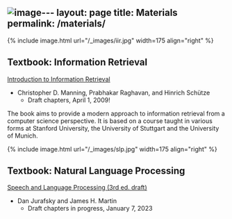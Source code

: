 ![image](https://github.com/rbouadjenek/SIT770-330/assets/7735263/4cc1ea1f-6084-41ca-8e4e-7d64169d0e00)---
layout: page
title: Materials
permalink: /materials/
---

{% include image.html url="/_images/iir.jpg" width=175 align="right" %}

## Textbook: Information Retrieval

[Introduction to Information Retrieval](https://nlp.stanford.edu/IR-book/information-retrieval-book.html)
- Christopher D. Manning, Prabhakar Raghavan, and Hinrich Schütze
   - Draft chapters, April 1, 2009!

The book aims to provide a modern approach to information retrieval from a computer science perspective. It is based on a course taught in various forms at Stanford University, the University of Stuttgart and the University of Munich.


{% include image.html url="/_images/slp.jpg" width=175 align="right" %}


## Textbook: Natural Language Processing

[Speech and Language Processing (3rd ed. draft) ](https://web.stanford.edu/~jurafsky/slp3/)
- Dan Jurafsky and James H. Martin
    - Draft chapters in progress, January 7, 2023

